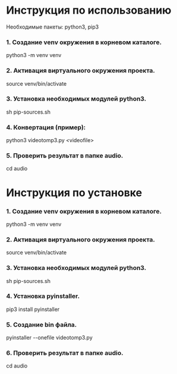 # Инструкция по использованию

Необходимые пакеты: python3, pip3

### 1. Создание venv окружения в корневом каталоге.
python3 -m venv venv
### 2. Активация виртуального окружения проекта.
source venv/bin/activate
### 3. Установка необходимых модулей python3.
sh pip-sources.sh
### 4. Конвертация (пример):
python3 videotomp3.py \<videofile\> 
### 5. Проверить результат в папке audio.
cd audio

# Инструкция по установке

### 1. Создание venv окружения в корневом каталоге.
python3 -m venv venv
### 2. Активация виртуального окружения проекта.
source venv/bin/activate
### 3. Установка необходимых модулей python3.
sh pip-sources.sh
### 4. Установка pyinstaller.
pip3 install pyinstaller
### 5. Создание bin файла.
pyinstaller --onefile videotomp3.py
### 6. Проверить результат в папке audio.
cd audio

